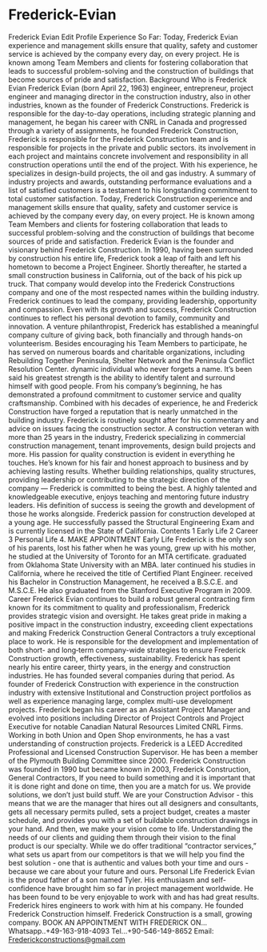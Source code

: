 # Frederick-Evian
Frederick Evian  Edit Profile Experience So Far:  Today, Frederick Evian experience and management skills ensure that quality, safety and customer service is achieved by the company every day, on every project. He is known among Team Members and clients for fostering collaboration that leads to successful problem-solving and the construction of buildings that become sources of pride and satisfaction. Background Who is Frederick Evian    Frederick Evian (born April 22, 1963) engineer, entrepreneur, project engineer and managing director in the construction industry, also in other industries, known as the founder of Frederick Constructions. Frederick is responsible for the day-to-day operations, including strategic planning and management, he began his career with CNRL in Canada and progressed through a variety of assignments, he founded Frederick Construction, Frederick is responsible for the Frederick Construction team and is responsible for projects in the private and public sectors. its involvement in each project and maintains concrete involvement and responsibility in all construction operations until the end of the project. With his experience, he specializes in design-build projects, the oil and gas industry. A summary of industry projects and awards, outstanding performance evaluations and a list of satisfied customers is a testament to his longstanding commitment to total customer satisfaction.  Today, Frederick Construction experience and management skills ensure that quality, safety and customer service is achieved by the company every day, on every project. He is known among Team Members and clients for fostering collaboration that leads to successful problem-solving and the construction of buildings that become sources of pride and satisfaction. Frederick Evian is the founder and visionary behind Frederick Construction. In 1990, having been surrounded by construction his entire life, Frederick took a leap of faith and left his hometown to become a Project Engineer. Shortly thereafter, he started a small construction business in California, out of the back of his pick up truck. That company would develop into the Frederick Constructions company and one of the most respected names within the building industry. Frederick continues to lead the company, providing leadership, opportunity and compassion. Even with its growth and success, Frederick Construction continues to reflect his personal devotion to family, community and innovation.  A venture philanthropist, Frederick has established a meaningful company culture of giving back, both financially and through hands-on volunteerism. Besides encouraging his Team Members to participate, he has served on numerous boards and charitable organizations, including Rebuilding Together Peninsula, Shelter Network and the Peninsula Conflict Resolution Center.  dynamic individual who never forgets a name. It’s been said his greatest strength is the ability to identify talent and surround himself with good people. From his company’s beginning, he has demonstrated a profound commitment to customer service and quality craftsmanship. Combined with his decades of experience, he and Frederick Construction have forged a reputation that is nearly unmatched in the building industry. Frederick is routinely sought after for his commentary and advice on issues facing the construction sector.  A construction veteran with more than 25 years in the industry, Frederick specializing in commercial construction management, tenant improvements, design build projects and more. His passion for quality construction is evident in everything he touches. He’s known for his fair and honest approach to business and by achieving lasting results. Whether building relationships, quality structures, providing leadership or contributing to the strategic direction of the company — Frederick is committed to being the best. A highly talented and knowledgeable executive, enjoys teaching and mentoring future industry leaders. His definition of success is seeing the growth and development of those he works alongside. Frederick passion for construction developed at a young age. He successfully passed the Structural Engineering Exam and is currently licensed in the State of California.    Contents  1 Early Life  2 Career  3 Personal Life  4. MAKE APPOINTMENT    Early Life  Frederick is the only son of his parents, lost his father when he was young, grew up with his mother, he studied at the University of Toronto for an MTA certificate. graduated from Oklahoma State University with an MBA. later continued his studies in California, where he received the title of Certified Plant Engineer. received his Bachelor in Construction Management, he received a B.S.C.E. and M.S.C.E. He also graduated from the Stanford Executive Program in 2009.  Career  Frederick Evian continues to build a robust general contracting firm known for its commitment to quality and professionalism, Frederick provides strategic vision and oversight. He takes great pride in making a positive impact in the construction industry, exceeding client expectations and making Frederick Construction General Contractors a truly exceptional place to work. He is responsible for the development and implementation of both short- and long‐term company-wide strategies to ensure Frederick Construction growth, effectiveness, sustainability. Frederick has spent nearly his entire career, thirty years, in the energy and construction industries. He has founded several companies during that period. As founder of Frederick Construction with experience in the construction industry with extensive Institutional and Construction project portfolios as well as experience managing large, complex multi-use development projects. Frederick began his career as an Assistant Project Manager and evolved into positions including Director of Project Controls and Project Executive for notable Canadian Natural Resources Limited CNRL Firms. Working in both Union and Open Shop environments, he has a vast understanding of construction projects. Frederick is a LEED Accredited Professional and Licensed Construction Supervisor. He has been a member of the Plymouth Building Committee since 2000. Frederick Construction was founded in 1990 but became known in 2003, Frederick Construction, General Contractors, If you need to build something and it is important that it is done right and done on time, then you are a match for us. We provide solutions, we don’t just build stuff. We are your Construction Advisor - this means that we are the manager that hires out all designers and consultants, gets all necessary permits pulled, sets a project budget, creates a master schedule, and provides you with a set of buildable construction drawings in your hand. And then, we make your vision come to life. Understanding the needs of our clients and guiding them through their vision to the final product is our specialty. While we do offer traditional “contractor services,” what sets us apart from our competitors is that we will help you find the best solution - one that is authentic and values both your time and ours - because we care about your future and ours.  Personal Life  Frederick Evian is the proud father of a son named Tyler. His enthusiasm and self-confidence have brought him so far in project management worldwide. He has been found to be very enjoyable to work with and has had great results. Frederick hires engineers to work with him at his company. He founded Frederick Construction himself. Frederick Construction is a small, growing company.    BOOK AN APPOINTMENT WITH FREDERICK ON...  Whatsapp..+49-163-918-4093  Tel...+90-546-149-8652  Email: Frederickconstructions@gmail.com 
